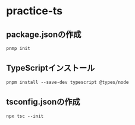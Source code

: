 # practice-ts
## package.jsonの作成
```
pnmp init
```

## TypeScriptインストール
```
pnpm install --save-dev typescript @types/node
```

## tsconfig.jsonの作成
```
npx tsc --init
```

